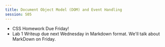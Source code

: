 ```yaml
---
title: Document Object Model (DOM) and Event Handling
session: S05
---
```

* CSS Homework Due Friday!
* Lab 1 Writeup due next Wednesday in Markdown format. We'll talk about MarkDown on Friday.